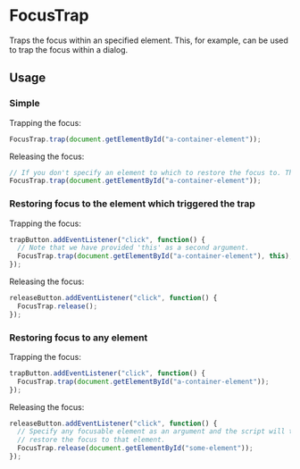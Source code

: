 # FocusTrap
Traps the focus within an specified element. This, for example, can be used to trap the focus within a dialog.

## Usage

### Simple
Trapping the focus:
```javascript
FocusTrap.trap(document.getElementById("a-container-element"));
```
Releasing the focus:
```javascript
// If you don't specify an element to which to restore the focus to. The script will determine the first focusable element in the document and restore the focus to that element.
FocusTrap.trap(document.getElementById("a-container-element"));
```

### Restoring focus to the element which triggered the trap
Trapping the focus:
```javascript
trapButton.addEventListener("click", function() {
  // Note that we have provided 'this' as a second argument.
  FocusTrap.trap(document.getElementById("a-container-element"), this);
});
```
Releasing the focus:
```javascript
releaseButton.addEventListener("click", function() {
  FocusTrap.release();
});
```

### Restoring focus to any element
Trapping the focus:
```javascript
trapButton.addEventListener("click", function() {
  FocusTrap.trap(document.getElementById("a-container-element"));
});
```
Releasing the focus:
```javascript
releaseButton.addEventListener("click", function() {
  // Specify any focusable element as an argument and the script will try to
  // restore the focus to that element.
  FocusTrap.release(document.getElementById("some-element"));
});
```

